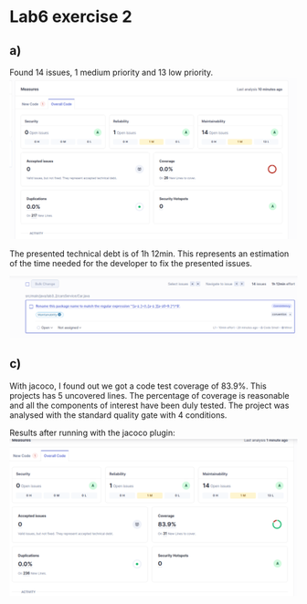 # Lab6 exercise 2

## a)

Found 14 issues, 1 medium priority and 13 low priority.
![Issues Found](image.png)

The presented technical debt is of 1h 12min. This represents an estimation of the time needed for the developer to fix the presented issues.

![Technical debt found](image-1.png)


## c)

With jacoco, I found out we got a code test coverage of 83.9%.
This projects has 5 uncovered lines. The percentage of coverage is reasonable and all the components of interest have been duly tested. 
The project was analysed with the standard quality gate with 4 conditions.

Results after running with the jacoco plugin:
![Results with Jacoco](image-2.png)

